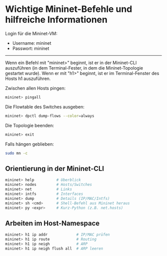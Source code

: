 # Wichtige Mininet-Befehle und hilfreiche Informationen

Login für die Mininet-VM:  
- Username: mininet
- Passwort: mininet  
---


Wenn ein Befehl mit "mininet>" beginnt, ist er in der Mininet-CLI auszuführen (in dem Terminal-Fester, in dem die Mininet-Topologie gestartet wurde). Wenn er mit "h1>" beginnt, ist er im Terminal-Fenster des Hosts h1 auszuführen.

Zwischen allen Hosts pingen:
```bash
mininet> pingall
```

Die Flowtable des Switches ausgeben:
```bash
mininet> dpctl dump-flows --color=always
```

Die Topologie beenden:
```bash
mininet> exit
```

Falls hängen geblieben:
```bash
sudo mn -c
```

## Orientierung in der Mininet-CLI
```bash
mininet> help          # Überblick
mininet> nodes         # Hosts/Switches
mininet> net           # Links
mininet> intfs         # Interfaces
mininet> dump          # Details (IP/MAC/Intfs)
mininet> sh <cmd>      # Shell-Befehl aus Mininet heraus
mininet> py <expr>     # Kurz-Python (z.B. net.hosts)
```

## Arbeiten im Host-Namespace
```bash
mininet> h1 ip addr             # IP/MAC prüfen
mininet> h1 ip route            # Routing
mininet> h1 ip neigh            # ARP
mininet> h1 ip neigh flush all  # ARP leeren
```
